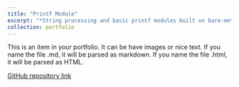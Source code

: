 ```yaml
---
title: "Printf Module"
excerpt: "*String processing and basic printf modules built on bare-metal Raspberry Pi*<br/><img src='/images/500x300.png'>"
collection: portfolio
---
```


This is an item in your portfolio. It can be have images or nice text. If you name the file .md, it will be parsed as markdown. If you name the file .html, it will be parsed as HTML. 

[GitHub repository link](https://gitfront.io/r/nxomimo/aZgVjkJbEh3A/printf/)